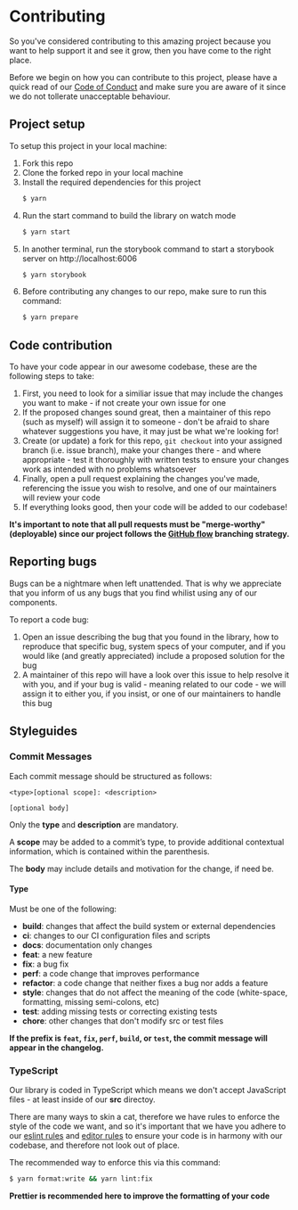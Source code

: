 # Contributing

So you've considered contributing to this amazing project because you want to help support it and see it grow, then you have come to the right place.

Before we begin on how you can contribute to this project, please have a quick read of our [Code of Conduct](https://github.com/TazDeCoder/glow-mui3/blob/main/CONTRIBUTING.md) and make sure you are aware of it since we do not tollerate unacceptable behaviour.

## Project setup

To setup this project in your local machine:

1. Fork this repo
2. Clone the forked repo in your local machine
3. Install the required dependencies for this project
   ```sh
   $ yarn
   ```
4. Run the start command to build the library on watch mode
   ```sh
   $ yarn start
   ```
5. In another terminal, run the storybook command to start a storybook server on http://localhost:6006
   ```sh
   $ yarn storybook
   ```
6. Before contributing any changes to our repo, make sure to run this command:
   ```sh
   $ yarn prepare
   ```

## Code contribution

To have your code appear in our awesome codebase, these are the following steps to take:

1. First, you need to look for a similiar issue that may include the changes you want to make - if not create your own issue for one
2. If the proposed changes sound great, then a maintainer of this repo (such as myself) will assign it to someone - don't be afraid to share whatever suggestions you have, it may just be what we're looking for!
3. Create (or update) a fork for this repo, `git checkout` into your assigned branch (i.e. issue branch), make your changes there - and where appropriate - test it thoroughly with written tests to ensure your changes work as intended with no problems whatsoever
4. Finally, open a pull request explaining the changes you've made, referencing the issue you wish to resolve, and one of our maintainers will review your code
5. If everything looks good, then your code will be added to our codebase!

**It's important to note that all pull requests must be "merge-worthy" (deployable) since our project follows the [GitHub flow](https://docs.github.com/en/get-started/quickstart/github-flow) branching strategy.**

## Reporting bugs

Bugs can be a nightmare when left unattended. That is why we appreciate that you inform of us any bugs that you find whilist using any of our components.

To report a code bug:

1. Open an issue describing the bug that you found in the library, how to reproduce that specific bug, system specs of your computer, and if you would like (and greatly appreciated) include a proposed solution for the bug
2. A maintainer of this repo will have a look over this issue to help resolve it with you, and if your bug is valid - meaning related to our code - we will assign it to either you, if you insist, or one of our maintainers to handle this bug

## Styleguides

### Commit Messages

Each commit message should be structured as follows:

```
<type>[optional scope]: <description>

[optional body]
```

Only the **type** and **description** are mandatory.

A **scope** may be added to a commit’s type, to provide additional contextual information, which is contained within the parenthesis.

The **body** may include details and motivation for the change, if need be.

#### Type

Must be one of the following:

- **build**: changes that affect the build system or external dependencies
- **ci**: changes to our CI configuration files and scripts
- **docs**: documentation only changes
- **feat**: a new feature
- **fix**: a bug fix
- **perf**: a code change that improves performance
- **refactor**: a code change that neither fixes a bug nor adds a feature
- **style**: changes that do not affect the meaning of the code (white-space, formatting, missing semi-colons, etc)
- **test**: adding missing tests or correcting existing tests
- **chore**: other changes that don't modify src or test files

**If the prefix is `feat`, `fix`, `perf`, `build`, or `test`, the commit message will appear in the changelog.**

### TypeScript

Our library is coded in TypeScript which means we don't accept JavaScript files - at least inside of our **src** directoy.

There are many ways to skin a cat, therefore we have rules to enforce the style of the code we want, and so it's important that we have you adhere to our [eslint rules](https://github.com/TazDeCoder/glow-mui3/blob/main/.eslintrc.js) and [editor rules](https://github.com/TazDeCoder/glow-mui3/blob/main/.editorconfig) to ensure your code is in harmony with our codebase, and therefore not look out of place.

The recommended way to enforce this via this command:

```sh
$ yarn format:write && yarn lint:fix
```

**Prettier is recommended here to improve the formatting of your code**
